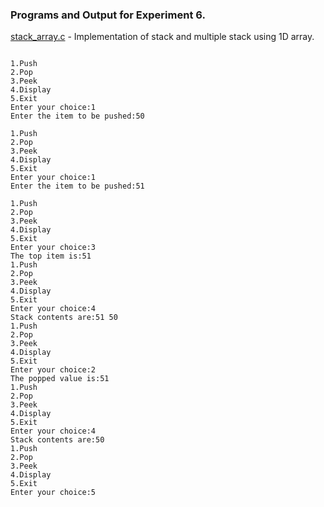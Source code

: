 ### Programs and Output for Experiment 6.

[stack_array.c](https://github.com/akkupy/DS_S3/blob/main/Exp_6/stack_array.c) - Implementation of stack and multiple stack using 1D array.
```

1.Push
2.Pop
3.Peek
4.Display
5.Exit
Enter your choice:1
Enter the item to be pushed:50

1.Push
2.Pop
3.Peek
4.Display
5.Exit
Enter your choice:1
Enter the item to be pushed:51

1.Push
2.Pop
3.Peek
4.Display
5.Exit
Enter your choice:3
The top item is:51
1.Push
2.Pop
3.Peek
4.Display
5.Exit
Enter your choice:4
Stack contents are:51 50 
1.Push
2.Pop
3.Peek
4.Display
5.Exit
Enter your choice:2
The popped value is:51
1.Push
2.Pop
3.Peek
4.Display
5.Exit
Enter your choice:4
Stack contents are:50 
1.Push
2.Pop
3.Peek
4.Display
5.Exit
Enter your choice:5

```  